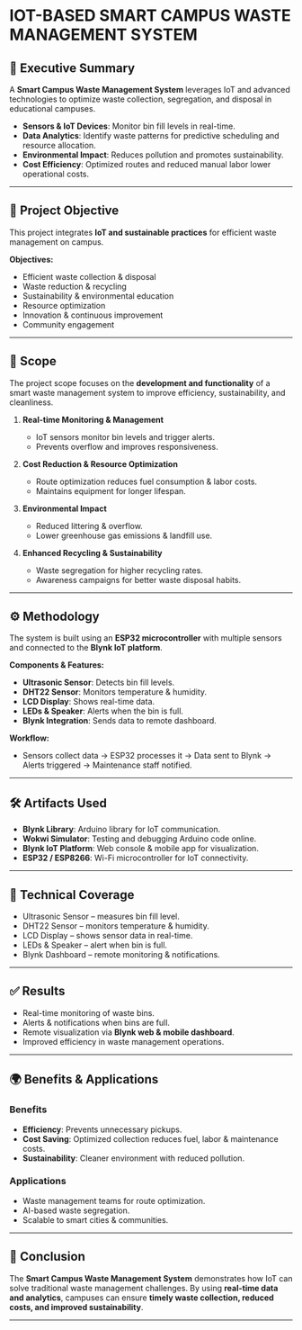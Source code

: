 # IOT-BASED SMART CAMPUS WASTE MANAGEMENT SYSTEM


## 📌 Executive Summary
A **Smart Campus Waste Management System** leverages IoT and advanced technologies to optimize waste collection, segregation, and disposal in educational campuses.  

- **Sensors & IoT Devices**: Monitor bin fill levels in real-time.  
- **Data Analytics**: Identify waste patterns for predictive scheduling and resource allocation.  
- **Environmental Impact**: Reduces pollution and promotes sustainability.  
- **Cost Efficiency**: Optimized routes and reduced manual labor lower operational costs.  

---

## 🎯 Project Objective
This project integrates **IoT and sustainable practices** for efficient waste management on campus.  

**Objectives:**
- Efficient waste collection & disposal  
- Waste reduction & recycling  
- Sustainability & environmental education  
- Resource optimization  
- Innovation & continuous improvement  
- Community engagement  

---

## 📌 Scope
The project scope focuses on the **development and functionality** of a smart waste management system to improve efficiency, sustainability, and cleanliness.

1. **Real-time Monitoring & Management**  
   - IoT sensors monitor bin levels and trigger alerts.  
   - Prevents overflow and improves responsiveness.  

2. **Cost Reduction & Resource Optimization**  
   - Route optimization reduces fuel consumption & labor costs.  
   - Maintains equipment for longer lifespan.  

3. **Environmental Impact**  
   - Reduced littering & overflow.  
   - Lower greenhouse gas emissions & landfill use.  

4. **Enhanced Recycling & Sustainability**  
   - Waste segregation for higher recycling rates.  
   - Awareness campaigns for better waste disposal habits.  

---

## ⚙️ Methodology
The system is built using an **ESP32 microcontroller** with multiple sensors and connected to the **Blynk IoT platform**.

**Components & Features:**
- **Ultrasonic Sensor**: Detects bin fill levels.  
- **DHT22 Sensor**: Monitors temperature & humidity.  
- **LCD Display**: Shows real-time data.  
- **LEDs & Speaker**: Alerts when the bin is full.  
- **Blynk Integration**: Sends data to remote dashboard.  

**Workflow:**
- Sensors collect data → ESP32 processes it → Data sent to Blynk → Alerts triggered → Maintenance staff notified.  

---

## 🛠️ Artifacts Used
- **Blynk Library**: Arduino library for IoT communication.  
- **Wokwi Simulator**: Testing and debugging Arduino code online.  
- **Blynk IoT Platform**: Web console & mobile app for visualization.  
- **ESP32 / ESP8266**: Wi-Fi microcontroller for IoT connectivity.  

---

## 📡 Technical Coverage
- Ultrasonic Sensor – measures bin fill level.  
- DHT22 Sensor – monitors temperature & humidity.  
- LCD Display – shows sensor data in real-time.  
- LEDs & Speaker – alert when bin is full.  
- Blynk Dashboard – remote monitoring & notifications.  

---

## ✅ Results
- Real-time monitoring of waste bins.  
- Alerts & notifications when bins are full.  
- Remote visualization via **Blynk web & mobile dashboard**.  
- Improved efficiency in waste management operations.  

---

## 🌍 Benefits & Applications

### **Benefits**
- **Efficiency**: Prevents unnecessary pickups.  
- **Cost Saving**: Optimized collection reduces fuel, labor & maintenance costs.  
- **Sustainability**: Cleaner environment with reduced pollution.  

### **Applications**
- Waste management teams for route optimization.  
- AI-based waste segregation.  
- Scalable to smart cities & communities.  

---

## 🏁 Conclusion
The **Smart Campus Waste Management System** demonstrates how IoT can solve traditional waste management challenges. By using **real-time data and analytics**, campuses can ensure **timely waste collection, reduced costs, and improved sustainability**.  

---
 



